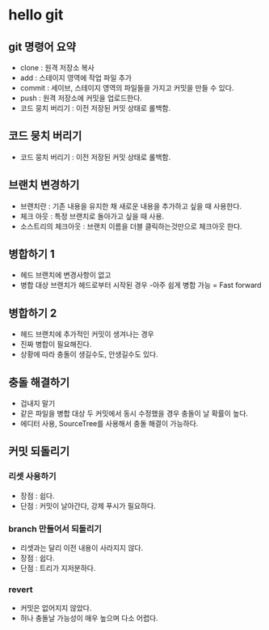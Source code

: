 # hello git
## git 명령어 요약

- clone : 원격 저장소 복사
- add : 스테이지 영역에 작업 파일 추가
- commit : 세이브, 스테이지 영역의 파일들을 가지고 커밋을 만들 수 있다.
- push : 원격 저장소에 커밋을 업로드한다.
- 코드 뭉치 버리기 : 이전 저장된 커밋 상태로 롤백함.

## 코드 뭉치 버리기

- 코드 뭉치 버리기 : 이전 저장된 커밋 상태로 롤백함.

## 브랜치 변경하기

- 브랜치란 : 기존 내용을 유지한 채 새로운 내용을 추가하고 싶을 때 사용한다.
- 체크 아웃 :  특정 브랜치로 돌아가고 싶을 때 사용.
- 소스트리의 체크아웃 : 브랜치 이름을 더블 클릭하는것만으로 체크아웃 한다.

## 병합하기 1

- 헤드 브랜치에 변경사항이 없고
- 병합 대상 브랜치가 헤드로부터 시작된 경우
 -아주 쉽게 병합 가능 = Fast forward

## 병합하기 2

- 헤드 브랜치에 추가적인 커밋이 생겨나는 경우
- 진짜 병합이 필요해진다.
- 상황에 따라 충돌이 생길수도, 안생길수도 있다.

## 충돌 해결하기

- 겁내지 말기
- 같은 파일을 병합 대상 두 커밋에서 동시 수정했을 경우 충돌이 날 확률이 높다.
- 에디터 사용, SourceTree를 사용해서 충돌 해결이 가능하다.

## 커밋 되돌리기

### 리셋 사용하기

- 장점 : 쉽다.
- 단점 : 커밋이 날아간다, 강제 푸시가 필요하다.

### branch 만들어서 되돌리기

- 리셋과는 달리 이전 내용이 사라지지 않다.
- 장점 : 쉽다.
- 단점 : 트리가 지저분하다.

### revert

- 커밋은 없어지지 않았다.
- 허나 충돌날 가능성이 매우 높으며 다소 어렵다.

